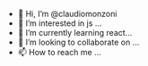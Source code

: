 - 👋 Hi, I’m @claudiomonzoni
- 👀 I’m interested in js ...
- 🌱 I’m currently learning react...
- 💞️ I’m looking to collaborate on ...
- 📫 How to reach me ...

<!---
claudiomonzoni/claudiomonzoni is a ✨ special ✨ repository because its `README.md` (this file) appears on your GitHub profile.
You can click the Preview link to take a look at your changes.
--->
